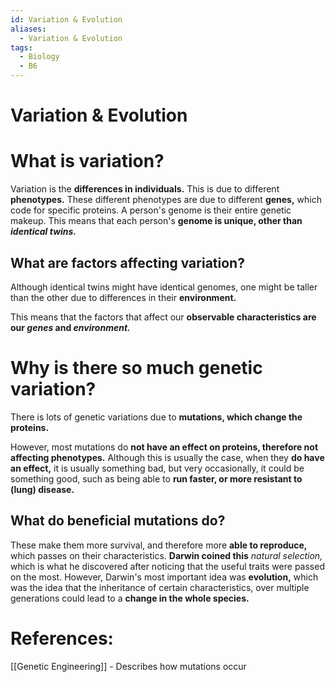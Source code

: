 ```yaml
---
id: Variation & Evolution
aliases:
  - Variation & Evolution
tags:
  - Biology
  - B6
---
```


# Variation & Evolution

# What is variation?

Variation is the **differences in individuals.** This is due to different **phenotypes.** These different phenotypes are due to different **genes,** which code for specific proteins. A person's genome is their entire genetic makeup. This means that each person's **genome is unique, other than *identical twins.*** 
## What are factors affecting variation?

Although identical twins might have identical genomes, one might be taller than the other due to differences in their **environment.** 

This means that the factors that affect our **observable characteristics are our *genes* and *environment.*** 

# Why is there so much genetic variation?

There is lots of genetic variations due to **mutations, which change the proteins.**

However, most mutations do **not have an effect on proteins, therefore not affecting phenotypes.** Although this is usually the case, when they **do have an effect,** it is usually something bad, but very occasionally, it could be something good, such as being able to **run faster, or more resistant to (lung) disease.** 

## What do beneficial mutations do?

These make them more survival, and therefore more **able to reproduce,** which passes on their characteristics. **Darwin coined this** *natural selection,* which is what he discovered after noticing that the useful traits were passed on the most.
However, Darwin's most important idea was **evolution,** which was the idea that the  inheritance of certain characteristics, over multiple generations could lead to a **change in the whole species.** 

# References:
[[Genetic Engineering]] - Describes how mutations occur
